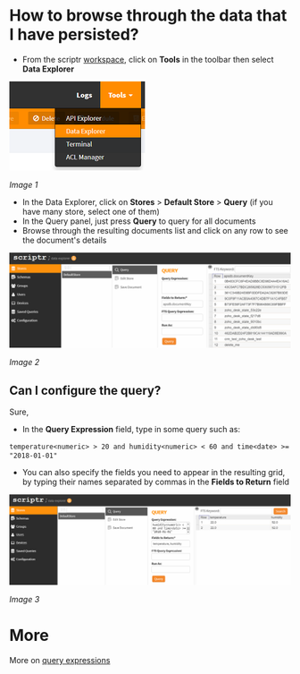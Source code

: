 # How to browse through the data that I have persisted?

- From the scriptr [workspace](https://www.scriptr.io/workspace), click on **Tools** in the toolbar then select **Data Explorer**

![Open Data Explorer](./images/open_data_explorer.png)

*Image 1*

- In the Data Explorer, click on **Stores** > **Default Store** > **Query** (if you have many store, select one of them)
- In the Query panel, just press **Query** to query for all documents
- Browse through the resulting documents list and click on any row to see the document's details

![Query all documents](./images/query_documents.png)

*Image 2*

## Can I configure the query?

Sure,

- In the **Query Expression** field, type in some query such as:
```
temperature<numeric> > 20 and humidity<numeric> < 60 and time<date> >= "2018-01-01" 
```
- You can also specify the fields you need to appear in the resulting grid, by typing their names separated by commas in the **Fields to Return** field

![Query all documents](./images/query_documents_by_criteria.png)

*Image 3*

# More
More on [query expressions](./query_data.md)
